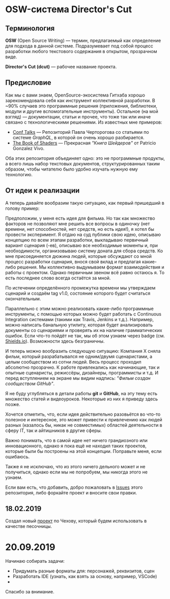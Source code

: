 # OSW-система Director's Cut

## Терминология
**OSW** (Open Source Writing) — термин, предлагаемый как определение для подхода в данной системе. Подразумевает под собой процесс разработки любого текстового содержания в открытом, прозрачном виде.

**Director's Cut (dcut)** — рабочее название проекта.

## Предисловие
Как мы с вами знаем, OpenSource-экосистема Гитхаба хорошо зарекомендовала себя как инструмент коллективной разработки. В ~90% случаев это программные решения (приложения, библиотеки, модули и другие вспомогательные инструменты). Остальное (на мой взгляд) — документации, статьи и прочее, что тоже так или иначе связано с технологическими решениями. Из известных мне примеров:

* [Conf Talks](https://github.com/nodkz/conf-talks) — Репозиторий Павла Черторогова со статьями по системе *GraphQL*, в которой он очень хорошо разбирается.
* [The Book of Shaders](https://github.com/patriciogonzalezvivo/thebookofshaders) — Прекрасная *"Книга Шейдеров"* от Patricio Gonzalez Vivo.

Оба этих репозитория объединяет одно: это не программные продукты, а всего лишь набор текстовых документов, структурированных таким образом, чтобы читателю было удобно изучать нужную ему технологию.

## От идеи к реализации
А теперь давайте вообразим такую ситуацию, как первый пришедший в голову пример:

Предположим, у меня есть идея для фильма. 
Но так как множество факторов не позволяют мне решить все вопросы в одиночку (нет времени, нет способностей, нет средств, но есть идея!), я хотел бы провести эксперимент.
Я отдаю на суд публики свою идею, описываю концепцию по всем этапам разработки, выкладываю первичный вариант сценария (-ев), описываю все необходимые моменты и, при необходимости, организовываю систему доната для сбора средств.
Ко мне присоединяется дюжина людей, которые обсуждают со мной процесс разработки сценария, внося свой вклад и предлагая какие-либо решения. Мы коллективно выдумываем формат взаимодействия и работы с проектом. Однако первичным звеном всё равно остаюсь я. То есть последнее слово всегда остаётся за мной.

По истечении определённого промежутка времени мы утверждаем сценарий и создаём tag v1.0, состояние которого будет считаться окончательным.

Параллельно с этим можно реализовать какие-либо программные инструменты, с помощью которых можно будет работать с Continuous Integration системами (такими как Travis, Jenkins и т.д.). Например, можно написать банальную утилиту, которая будет анализировать документы со сценариями и проверять их на наличие грамматических ошибок. Если что-то пойдёт не так, мы об этом узнаем через badge (см. [Shields.io](https://shields.io/)). Возможности здесь безграничны.

И теперь можно вообразить следующую ситуацию:
Компания X сняла фильм, который разрабатывался не одним/двумя сценаристами, а целым сообществом из сотни людей. Весь процесс проходил абсолютно прозрачно. К работе привлекались как начинающие, так и опытные сценаристы, режиссёры, дизайнеры, программисты и т.д. И перед вступлением на экране мы видим надпись: *"Фильм создан сообществом GitHub"*.

Я не буду углубляться в детали работы **git** и **GitHub**, на эту тему есть множество статей и видеоуроков. Некоторые из них я приведу здесь позже.

Хочется отметить, что, если идея действительно разовьётся во что-то полезное и интересное, это может привести к привлечению как людей разных (казалось бы, никак не совместимых) областей деятельности в сферу IT, так и айтишников в другие сферы.

Важно понимать, что в самой идее нет ничего грандиозного или инновационного, однако я пока ещё не находил таких проектов, которые были бы построены на этой концепции. Поправьте меня, если ошибаюсь.

Также я не исключаю, что из этого ничего дельного может и не получиться, однако если мы не попробуем, мы никогда этого не узнаем. 

Если вам есть, что добавить, добро пожаловать в [Issues](https://github.com/dcut/doc/issues) этого репозитория, либо форкайте проект и вносите свои правки.

## 18.02.2019
Создал новый [проект](https://github.com/dcut/Chekhov-Medved) по Чехову, который будем использовать в качестве песочницы.

# 20.09.2019
Начинаю собирать задачи:
* Придумать разные форматы для: персонажей, реквизитов, сцен
* Разработать IDE (узнать, как взять за основу, например, VSCode)
* 

Спасибо за внимание.
